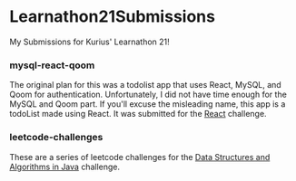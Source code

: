 # Learnathon21Submissions
My Submissions for Kurius' Learnathon 21!

### mysql-react-qoom
The original plan for this was a todolist app that uses React, MySQL, and Qoom for authentication. Unfortunately, I did not have time enough for the MySQL and Qoom part.
If you'll excuse the misleading name, this app is a todoList made using React. It was submitted for the [React](hackitforward.com/challenge/25/) challenge.

### leetcode-challenges
These are a series of leetcode challenges for the [Data Structures and Algorithms in Java](https://hackitforward.com/challenge/28/) challenge.

